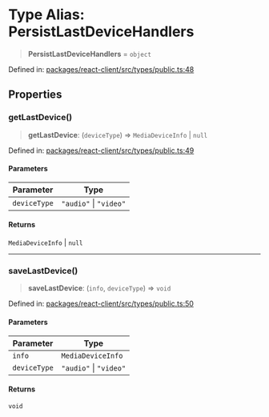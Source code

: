 # Type Alias: PersistLastDeviceHandlers

> **PersistLastDeviceHandlers** = `object`

Defined in: [packages/react-client/src/types/public.ts:48](https://github.com/fishjam-cloud/web-client-sdk/blob/cca0d7a57568ca97560c29d27fcd8b63f2678492/packages/react-client/src/types/public.ts#L48)

## Properties

### getLastDevice()

> **getLastDevice**: (`deviceType`) => `MediaDeviceInfo` \| `null`

Defined in: [packages/react-client/src/types/public.ts:49](https://github.com/fishjam-cloud/web-client-sdk/blob/cca0d7a57568ca97560c29d27fcd8b63f2678492/packages/react-client/src/types/public.ts#L49)

#### Parameters

| Parameter | Type |
| ------ | ------ |
| `deviceType` | `"audio"` \| `"video"` |

#### Returns

`MediaDeviceInfo` \| `null`

***

### saveLastDevice()

> **saveLastDevice**: (`info`, `deviceType`) => `void`

Defined in: [packages/react-client/src/types/public.ts:50](https://github.com/fishjam-cloud/web-client-sdk/blob/cca0d7a57568ca97560c29d27fcd8b63f2678492/packages/react-client/src/types/public.ts#L50)

#### Parameters

| Parameter | Type |
| ------ | ------ |
| `info` | `MediaDeviceInfo` |
| `deviceType` | `"audio"` \| `"video"` |

#### Returns

`void`
